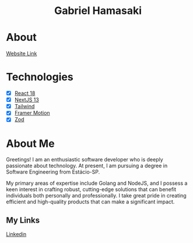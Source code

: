 <h1 align="center">Gabriel Hamasaki</h1>

# About

[Website Link](https://gabrielhamasaki-p.vercel.app/)

# Technologies

- [x] [React 18](https://react.dev/)
- [x] [NextJS 13](https://nextjs.org/)
- [x] [Tailwind](https://tailwindcss.com/)
- [x] [Framer Motion](https://www.framer.com/motion/)
- [x] [Zod](https://github.com/colinhacks/zod)

# About Me

Greetings! I am an enthusiastic software developer who is deeply passionate about technology. At present, I am pursuing a degree in Software Engineering from Estácio-SP.

My primary areas of expertise include Golang and NodeJS, and I possess a keen interest in crafting robust, cutting-edge solutions that can benefit individuals both personally and professionally. I take great pride in creating efficient and high-quality products that can make a significant impact.

## My Links

[Linkedin](https://www.linkedin.com/in/gabriel-hamasaki/?locale=en_US)
